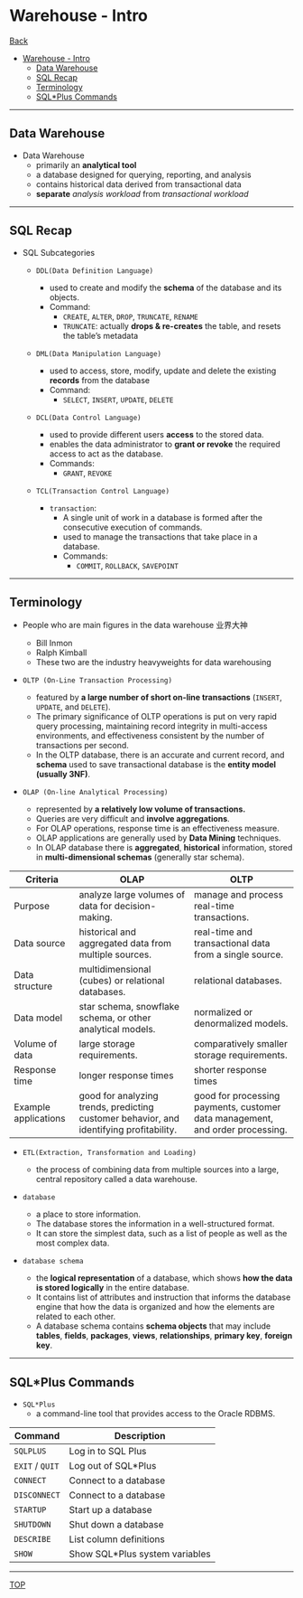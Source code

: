 # Warehouse - Intro

[Back](./index.md)

- [Warehouse - Intro](#warehouse---intro)
  - [Data Warehouse](#data-warehouse)
  - [SQL Recap](#sql-recap)
  - [Terminology](#terminology)
  - [SQL\*Plus Commands](#sqlplus-commands)

---

## Data Warehouse

- Data Warehouse
  - primarily an **analytical tool**
  - a database designed for querying, reporting, and analysis
  - contains historical data derived from transactional data
  - **separate** _analysis workload_ from _transactional workload_

---

## SQL Recap

- SQL Subcategories

  - `DDL(Data Definition Language)`

    - used to create and modify the **schema** of the database and its objects.
    - Command:
      - `CREATE`, `ALTER`, `DROP`, `TRUNCATE`, `RENAME`
      - `TRUNCATE`: actually **drops & re-creates** the table, and resets the table’s metadata

  - `DML(Data Manipulation Language)`

    - used to access, store, modify, update and delete the existing **records** from the database
    - Command:
      - `SELECT`, `INSERT`, `UPDATE`, `DELETE`

  - `DCL(Data Control Language)`

    - used to provide different users **access** to the stored data.
    - enables the data administrator to **grant or revoke** the required access to act as the database.
    - Commands:
      - `GRANT`, `REVOKE`

  - `TCL(Transaction Control Language)`
    - `transaction`:
      - A single unit of work in a database is formed after the consecutive execution of commands.
      - used to manage the transactions that take place in a database.
      - Commands:
        - `COMMIT`, `ROLLBACK`, `SAVEPOINT`

---

## Terminology

- People who are main figures in the data warehouse 业界大神

  - Bill Inmon
  - Ralph Kimball
  - These two are the industry heavyweights for data warehousing

- `OLTP (On-Line Transaction Processing)`

  - featured by **a large number of short on-line transactions** (`INSERT`, `UPDATE`, and `DELETE`).
  - The primary significance of OLTP operations is put on very rapid query processing, maintaining record integrity in multi-access environments, and effectiveness consistent by the number of transactions per second.
  - In the OLTP database, there is an accurate and current record, and **schema** used to save transactional database is the **entity model (usually 3NF)**.

- `OLAP (On-line Analytical Processing)`
  - represented by **a relatively low volume of transactions.**
  - Queries are very difficult and **involve aggregations**.
  - For OLAP operations, response time is an effectiveness measure.
  - OLAP applications are generally used by **Data Mining** techniques.
  - In OLAP database there is **aggregated**, **historical** information, stored in **multi-dimensional schemas** (generally star schema).

| Criteria             | OLAP                                                                                    | OLTP                                                                          |
| -------------------- | --------------------------------------------------------------------------------------- | ----------------------------------------------------------------------------- |
| Purpose              | analyze large volumes of data for decision-making.                                      | manage and process real-time transactions.                                    |
| Data source          | historical and aggregated data from multiple sources.                                   | real-time and transactional data from a single source.                        |
| Data structure       | multidimensional (cubes) or relational databases.                                       | relational databases.                                                         |
| Data model           | star schema, snowflake schema, or other analytical models.                              | normalized or denormalized models.                                            |
| Volume of data       | large storage requirements.                                                             | comparatively smaller storage requirements.                                   |
| Response time        | longer response times                                                                   | shorter response times                                                        |
| Example applications | good for analyzing trends, predicting customer behavior, and identifying profitability. | good for processing payments, customer data management, and order processing. |

- `ETL(Extraction, Transformation and Loading)`

  - the process of combining data from multiple sources into a large, central repository called a data warehouse.

- `database`

  - a place to store information.
  - The database stores the information in a well-structured format.
  - It can store the simplest data, such as a list of people as well as the most complex data.

- `database schema`
  - the **logical representation** of a database, which shows **how the data is stored logically** in the entire database.
  - It contains list of attributes and instruction that informs the database engine that how the data is organized and how the elements are related to each other.
  - A database schema contains **schema objects** that may include **tables**, **fields**, **packages**, **views**, **relationships**, **primary key**, **foreign key**.

---

## SQL\*Plus Commands

- `SQL*Plus`
  - a command-line tool that provides access to the Oracle RDBMS.

| Command         | Description                     |
| --------------- | ------------------------------- |
| `SQLPLUS`       | Log in to SQL Plus              |
| `EXIT` / `QUIT` | Log out of SQL\*Plus            |
| `CONNECT`       | Connect to a database           |
| `DISCONNECT`    | Connect to a database           |
| `STARTUP`       | Start up a database             |
| `SHUTDOWN`      | Shut down a database            |
| `DESCRIBE`      | List column definitions         |
| `SHOW`          | Show SQL\*Plus system variables |

---

[TOP](#warehouse---intro)
